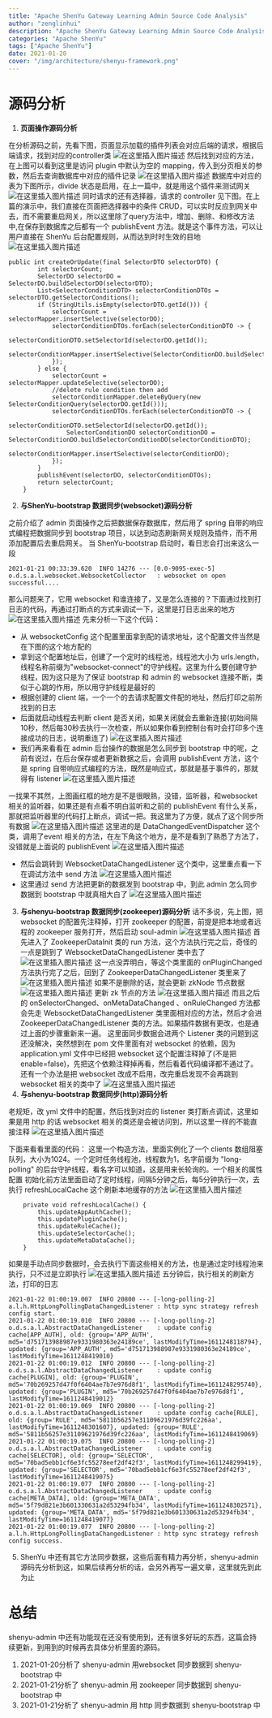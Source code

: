 ```yaml
---
title: "Apache ShenYu Gateway Learning Admin Source Code Analysis"
author: "zenglinhui"
description: "Apache ShenYu Gateway Learning Admin Source Code Analysis"
categories: "Apache ShenYu"
tags: ["Apache ShenYu"]
date: 2021-01-20
cover: "/img/architecture/shenyu-framework.png"
---
```


# 源码分析
1. **页面操作源码分析**

在分析源码之前，先看下图，页面显示加载的插件列表会对应后端的请求，根据后端请求，找到对应的controller类
![在这里插入图片描述](https://img-blog.csdnimg.cn/20210117034006267.png?x-oss-process=image/watermark,type_ZmFuZ3poZW5naGVpdGk,shadow_10,text_aHR0cHM6Ly9ibG9nLmNzZG4ubmV0L3l1dGFuYm8xMjM=,size_16,color_FFFFFF,t_70)
然后找到对应的方法，在上图可以看到这里是访问 plugin 中默认为空的 mapping，传入到分页相关的参数，然后去查询数据库中对应的插件记录
![在这里插入图片描述](https://img-blog.csdnimg.cn/20210117034215738.png?x-oss-process=image/watermark,type_ZmFuZ3poZW5naGVpdGk,shadow_10,text_aHR0cHM6Ly9ibG9nLmNzZG4ubmV0L3l1dGFuYm8xMjM=,size_16,color_FFFFFF,t_70)
数据库中对应的表为下图所示，divide 状态是启用，在上一篇中，就是用这个插件来测试网关
![在这里插入图片描述](https://img-blog.csdnimg.cn/20210117035235400.png?x-oss-process=image/watermark,type_ZmFuZ3poZW5naGVpdGk,shadow_10,text_aHR0cHM6Ly9ibG9nLmNzZG4ubmV0L3l1dGFuYm8xMjM=,size_16,color_FFFFFF,t_70)
同时请求的还有选择器，请求的 controller 见下图。在上篇的演示中，我们直接在页面把选择器中的条件 CRUD，可以实时反应到网关中去，而不需要重启网关，所以这里除了query方法中，增加、删除、和修改方法中,在保存到数据库之后都有一个 publishEvent 方法。就是这个事件方法，可以让用户直接在 ShenYu 后台配置规则，从而达到时时生效的目地
![在这里插入图片描述](https://img-blog.csdnimg.cn/20210117040000892.png?x-oss-process=image/watermark,type_ZmFuZ3poZW5naGVpdGk,shadow_10,text_aHR0cHM6Ly9ibG9nLmNzZG4ubmV0L3l1dGFuYm8xMjM=,size_16,color_FFFFFF,t_70)
```
public int createOrUpdate(final SelectorDTO selectorDTO) {
        int selectorCount;
        SelectorDO selectorDO = SelectorDO.buildSelectorDO(selectorDTO);
        List<SelectorConditionDTO> selectorConditionDTOs = selectorDTO.getSelectorConditions();
        if (StringUtils.isEmpty(selectorDTO.getId())) {
            selectorCount = selectorMapper.insertSelective(selectorDO);
            selectorConditionDTOs.forEach(selectorConditionDTO -> {
                selectorConditionDTO.setSelectorId(selectorDO.getId());
                selectorConditionMapper.insertSelective(SelectorConditionDO.buildSelectorConditionDO(selectorConditionDTO));
            });
        } else {
            selectorCount = selectorMapper.updateSelective(selectorDO);
            //delete rule condition then add
            selectorConditionMapper.deleteByQuery(new SelectorConditionQuery(selectorDO.getId()));
            selectorConditionDTOs.forEach(selectorConditionDTO -> {
                selectorConditionDTO.setSelectorId(selectorDO.getId());
                SelectorConditionDO selectorConditionDO = SelectorConditionDO.buildSelectorConditionDO(selectorConditionDTO);
                selectorConditionMapper.insertSelective(selectorConditionDO);
            });
        }
        publishEvent(selectorDO, selectorConditionDTOs);
        return selectorCount;
    }
```
2. **与ShenYu-bootstrap 数据同步(websocket)源码分析**

之前介绍了 admin 页面操作之后把数据保存数据库，然后用了 spring 自带的响应式编程把数据同步到 bootstrap 项目，以达到动态刷新网关规则及插件，而不用添加配置后去重启网关。
当 ShenYu-bootstrap 启动时，看日志会打出来这么一段
```
2021-01-21 00:33:39.620  INFO 14276 --- [0.0-9095-exec-5] o.d.s.a.l.websocket.WebsocketCollector   : websocket on open successful....
```
那么问题来了，它用 websocket 和谁连接了，又是怎么连接的？下面通过找到打日志的代码，再通过打断点的方式来调试一下，这里是打日志出来的地方
![在这里插入图片描述](https://img-blog.csdnimg.cn/20210121004835890.png?x-oss-process=image/watermark,type_ZmFuZ3poZW5naGVpdGk,shadow_10,text_aHR0cHM6Ly9ibG9nLmNzZG4ubmV0L3l1dGFuYm8xMjM=,size_16,color_FFFFFF,t_70)
先来分析一下这个代码：
- 从 websocketConfig 这个配置里面拿到配的请求地址，这个配置文件当然是在下图的这个地方配的
- 拿到这个配置地址后，创建了一个定时的线程池，线程池大小为 urls.length，线程名称前缀为"websocket-connect"的守护线程。这里为什么要创建守护线程，因为这只是为了保证 bootstrap 和 admin 的 websocket 连接不断，类似于心跳的作用，所以用守护线程是最好的
- 根据创建的 client 端，一个一个的去请求配置文件配的地址，然后打印之前所找到的日志
- 后面就启动线程去判断 client 是否关闭，如果关闭就会去重新连接(初始间隔10秒，然后每30秒去执行一次检查，所以如果你看到控制台有时会打印多个连接成功的日志，说明重连了)
![在这里插入图片描述](https://img-blog.csdnimg.cn/20210121005138940.png?x-oss-process=image/watermark,type_ZmFuZ3poZW5naGVpdGk,shadow_10,text_aHR0cHM6Ly9ibG9nLmNzZG4ubmV0L3l1dGFuYm8xMjM=,size_16,color_FFFFFF,t_70)
- 我们再来看看在 admin 后台操作的数据是怎么同步到 bootstrap 中的呢，之前有说过，在后台保存或者更新数据之后，会调用 publishEvent 方法，这个是 spring 自带响应式编程的方法，既然是响应式，那就是基于事件的，那就得有 listener 
![在这里插入图片描述](https://img-blog.csdnimg.cn/20210121011826544.png?x-oss-process=image/watermark,type_ZmFuZ3poZW5naGVpdGk,shadow_10,text_aHR0cHM6Ly9ibG9nLmNzZG4ubmV0L3l1dGFuYm8xMjM=,size_16,color_FFFFFF,t_70)

一找果不其然，上图画红框的地方是不是很眼熟，没错，监听器，和websocket相关的监听器，如果还是有点看不明白监听和之前的 publishEvent 有什么关系，那就把监听器里的代码打上断点，调试一把。我这里为了方便，就点了这个同步所有数据
![在这里插入图片描述](https://img-blog.csdnimg.cn/20210121012123937.png?x-oss-process=image/watermark,type_ZmFuZ3poZW5naGVpdGk,shadow_10,text_aHR0cHM6Ly9ibG9nLmNzZG4ubmV0L3l1dGFuYm8xMjM=,size_16,color_FFFFFF,t_70)
这里进的是 DataChangedEventDispatcher 这个类，调用了event 相关的方法，在左下角这个地方，是不是看到了熟悉了方法了，没错就是上面说的 publishEvent
![在这里插入图片描述](https://img-blog.csdnimg.cn/20210121012240486.png?x-oss-process=image/watermark,type_ZmFuZ3poZW5naGVpdGk,shadow_10,text_aHR0cHM6Ly9ibG9nLmNzZG4ubmV0L3l1dGFuYm8xMjM=,size_16,color_FFFFFF,t_70)

- 然后会跳转到 WebsocketDataChangedListener 这个类中，这里重点看一下在调试方法中 send 方法
![在这里插入图片描述](https://img-blog.csdnimg.cn/2021012101272614.png?x-oss-process=image/watermark,type_ZmFuZ3poZW5naGVpdGk,shadow_10,text_aHR0cHM6Ly9ibG9nLmNzZG4ubmV0L3l1dGFuYm8xMjM=,size_16,color_FFFFFF,t_70)
- 这里通过 send 方法把更新的数据发到 bootstrap 中，到此 admin 怎么同步数据到 bootstrap 中就真相大白了
![在这里插入图片描述](https://img-blog.csdnimg.cn/20210121013002688.png?x-oss-process=image/watermark,type_ZmFuZ3poZW5naGVpdGk,shadow_10,text_aHR0cHM6Ly9ibG9nLmNzZG4ubmV0L3l1dGFuYm8xMjM=,size_16,color_FFFFFF,t_70)
3. **与shenyu-bootstrap 数据同步(zookeeper)源码分析**
话不多说，先上图，把 websocket 的配置先注释掉，打开 zookeeper 的配置，前提是把本地或者远程的 zookeeper 服务打开，然后启动 soul-admin 
![在这里插入图片描述](https://img-blog.csdnimg.cn/20210121152407500.png?x-oss-process=image/watermark,type_ZmFuZ3poZW5naGVpdGk,shadow_10,text_aHR0cHM6Ly9ibG9nLmNzZG4ubmV0L3l1dGFuYm8xMjM=,size_16,color_FFFFFF,t_70)
首先进入了 ZookeeperDataInit 类的 run 方法，这个方法执行完之后，奇怪的一点是跳到了 WebsocketDataChangedListener 类中去了
![在这里插入图片描述](https://img-blog.csdnimg.cn/20210121233759520.png?x-oss-process=image/watermark,type_ZmFuZ3poZW5naGVpdGk,shadow_10,text_aHR0cHM6Ly9ibG9nLmNzZG4ubmV0L3l1dGFuYm8xMjM=,size_16,color_FFFFFF,t_70)
这一点没弄明白，等这个类里面的 onPluginChanged 方法执行完了之后，回到了 ZookeeperDataChangedListener 类里来了
![在这里插入图片描述](https://img-blog.csdnimg.cn/20210121234036652.png?x-oss-process=image/watermark,type_ZmFuZ3poZW5naGVpdGk,shadow_10,text_aHR0cHM6Ly9ibG9nLmNzZG4ubmV0L3l1dGFuYm8xMjM=,size_16,color_FFFFFF,t_70)
如果不是删除的话，就会更新 zkNode 节点数据
![在这里插入图片描述](https://img-blog.csdnimg.cn/20210121234326495.png?x-oss-process=image/watermark,type_ZmFuZ3poZW5naGVpdGk,shadow_10,text_aHR0cHM6Ly9ibG9nLmNzZG4ubmV0L3l1dGFuYm8xMjM=,size_16,color_FFFFFF,t_70)
更新 zk 节点的方法
![在这里插入图片描述](https://img-blog.csdnimg.cn/20210121234628900.png?x-oss-process=image/watermark,type_ZmFuZ3poZW5naGVpdGk,shadow_10,text_aHR0cHM6Ly9ibG9nLmNzZG4ubmV0L3l1dGFuYm8xMjM=,size_16,color_FFFFFF,t_70)
而且之后的 onSelectorChanged、onMetaDataChanged 、onRuleChanged 方法都会先走 WebsocketDataChangedListener 类里面相对应的方法，然后才会进 ZookeeperDataChangedListener 类的方法。如果插件数据有更改，也是通过上面的步骤重新来一遍。
这里面同步数据会进两个 Listener 类的问题到这还没解决，突然想到在 pom 文件里面有对 websocket 的依赖，因为 application.yml 文件中已经把 websocket 这个配置注释掉了(不是把enable=false)，先把这个依赖注释掉再看，然后看着代码编译都不通过了。还有一个办法是把 websocket 改成不启用，改完重启发现不会再跳到 websocket 相关的类中了
![在这里插入图片描述](https://img-blog.csdnimg.cn/20210122000547192.png?x-oss-process=image/watermark,type_ZmFuZ3poZW5naGVpdGk,shadow_10,text_aHR0cHM6Ly9ibG9nLmNzZG4ubmV0L3l1dGFuYm8xMjM=,size_16,color_FFFFFF,t_70)
4. **与shenyu-bootstrap 数据同步(http)源码分析**

老规矩，改 yml 文件中的配置，然后找到对应的 listener 类打断点调试，这里如果是用 http 的话 websocket 相关的类还是会被访问到，所以这里一样的不能直接注释
![在这里插入图片描述](https://img-blog.csdnimg.cn/20210122005803207.png?x-oss-process=image/watermark,type_ZmFuZ3poZW5naGVpdGk,shadow_10,text_aHR0cHM6Ly9ibG9nLmNzZG4ubmV0L3l1dGFuYm8xMjM=,size_16,color_FFFFFF,t_70)

下面来看看里面的代码：
这里一个构造方法，里面实例化了一个 clients 数组阻塞队列，大小为1024。一个定时任务线程池，线程数为1，名字前缀为 "long-polling" 的后台守护线程，看名字可以知道，这是用来长轮询的。一个相关的属性配置
初始化前方法里面启动了定时线程，间隔5分钟之后，每5分钟执行一次，去执行 refreshLocalCache 这个刷新本地缓存的方法
![在这里插入图片描述](https://img-blog.csdnimg.cn/20210122004153175.png?x-oss-process=image/watermark,type_ZmFuZ3poZW5naGVpdGk,shadow_10,text_aHR0cHM6Ly9ibG9nLmNzZG4ubmV0L3l1dGFuYm8xMjM=,size_16,color_FFFFFF,t_70)
```
    private void refreshLocalCache() {
        this.updateAppAuthCache();
        this.updatePluginCache();
        this.updateRuleCache();
        this.updateSelectorCache();
        this.updateMetaDataCache();
    }
```
如果是手动点同步数据时，会去执行下面这些相关的方法，也是通过定时线程池来执行，只不过是立即执行
![在这里插入图片描述](https://img-blog.csdnimg.cn/20210122010007881.png?x-oss-process=image/watermark,type_ZmFuZ3poZW5naGVpdGk,shadow_10,text_aHR0cHM6Ly9ibG9nLmNzZG4ubmV0L3l1dGFuYm8xMjM=,size_16,color_FFFFFF,t_70)
五分钟后，执行相关的刷新方法，打印的日志
```
2021-01-22 01:00:19.007  INFO 20800 --- [-long-polling-2] a.l.h.HttpLongPollingDataChangedListener : http sync strategy refresh config start.
2021-01-22 01:00:19.010  INFO 20800 --- [-long-polling-2] o.d.s.a.l.AbstractDataChangedListener    : update config cache[APP_AUTH], old: {group='APP_AUTH', md5='d751713988987e9331980363e24189ce', lastModifyTime=1611248118794}, updated: {group='APP_AUTH', md5='d751713988987e9331980363e24189ce', lastModifyTime=1611248419010}
2021-01-22 01:00:19.012  INFO 20800 --- [-long-polling-2] o.d.s.a.l.AbstractDataChangedListener    : update config cache[PLUGIN], old: {group='PLUGIN', md5='70b269257d47f0f6404ae7b7e976d8f1', lastModifyTime=1611248295740}, updated: {group='PLUGIN', md5='70b269257d47f0f6404ae7b7e976d8f1', lastModifyTime=1611248419012}
2021-01-22 01:00:19.069  INFO 20800 --- [-long-polling-2] o.d.s.a.l.AbstractDataChangedListener    : update config cache[RULE], old: {group='RULE', md5='5811b56257e31109621976d39fc226aa', lastModifyTime=1611248301607}, updated: {group='RULE', md5='5811b56257e31109621976d39fc226aa', lastModifyTime=1611248419069}
2021-01-22 01:00:19.075  INFO 20800 --- [-long-polling-2] o.d.s.a.l.AbstractDataChangedListener    : update config cache[SELECTOR], old: {group='SELECTOR', md5='70bad5ebb1cf6e3fc55278eef2df42f3', lastModifyTime=1611248299419}, updated: {group='SELECTOR', md5='70bad5ebb1cf6e3fc55278eef2df42f3', lastModifyTime=1611248419075}
2021-01-22 01:00:19.077  INFO 20800 --- [-long-polling-2] o.d.s.a.l.AbstractDataChangedListener    : update config cache[META_DATA], old: {group='META_DATA', md5='5f79d821e3b601330631a2d53294fb34', lastModifyTime=1611248302571}, updated: {group='META_DATA', md5='5f79d821e3b601330631a2d53294fb34', lastModifyTime=1611248419077}
2021-01-22 01:00:19.077  INFO 20800 --- [-long-polling-2] a.l.h.HttpLongPollingDataChangedListener : http sync strategy refresh config success.
```
5. ShenYu 中还有其它方法同步数据，这些后面有精力再分析，shenyu-admin 源码先分析到这，如果后续再分析的话，会另外再写一遍文章，这里就先到此为止
# 总结
shenyu-admin 中还有功能现在还没有使用到，还有很多好玩的东西，这篇会持续更新，到用到的时候再去具体分析里面的源码。
1. 2021-01-20分析了 shenyu-admin 用websocket 同步数据到 shenyu-bootstrap 中
2. 2021-01-21分析了 shenyu-admin 用 zookeeper 同步数据到 shenyu-bootstrap 中
3. 2021-01-21分析了 shenyu-admin 用 http 同步数据到 shenyu-bootstrap 中
